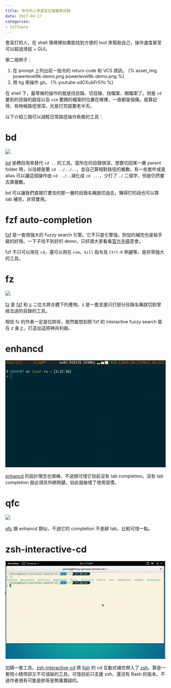 ```yaml
---
title: 命令列上快速定位檔案與目錄
date: 2017-04-17
categories:
- Software
---
```


會盲打的人，在 shell 環境裡如果能找到方便的 tool 來幫助自己，操作速度甚至可以超過滑鼠 + GUI。

舉二個例子：

1. 在 prompt 上列出前一指令的 return code 和 VCS 資訊。
    {% asset_img powerlevel9k-demo.png powerlevel9k-demo.png %}
2. 用 tig 來操作 git。
    {% youtube udCXubFr5Yo %}

<!-- more -->

在 shell 下，最常做的操作的就是找目錄、切目錄、找檔案、開檔案了。但是 `cd` 要到的目錄的路徑以及 `vim` 要開的檔案的位置在哪裡，一直都是個痛。就算記得，有時候路徑很深，光是打完就要老半天。

以下介紹三個可以減輕日常路徑操作負擔的工具：

# bd

![](https://raw.githubusercontent.com/Tarrasch/zsh-bd/master/animation.gif)

[bd](https://github.com/vigneshwaranr/bd) 是轉目用來替代 `cd ..` 的工具。當所在的目錄很深，想要切回某一層 parent folder 時，以往總是要 `cd ../../..`，並自己算相對路徑的層數。有一些套件或是 alias 可以讓這個操作由 `cd ../..`減化成 `cd ...`，少打了 `./` 二個字，但是仍然要去算層數。

bd 可以讓我們直接打要去的那一層的目錄名稱就切過去，懶得打的話也可以靠 tab 補完，非常實用。

# fzf auto-completion

[fzf](https://github.com/junegunn/fzf) 是一套很強大的 fuzzy search 引擎。它不只是引擎強，附加的補完也是殺手級的好用。一下子找不到好的 demo，只好請大家看看[官方手冊](https://github.com/junegunn/fzf#fuzzy-completion-for-bash-and-zsh)意會。

fzf 不只可以用在 `cd`，還可以用在 `vim`、`kill` 指令及 `Ctrl-R` 熱鍵等，是非常強大的工具。

# fz

![](https://raw.githubusercontent.com/changyuheng/fz/master/fz-demo.gif)

[fz](https://github.com/changyuheng/fz) 是 [fzf](https://github.com/junegunn/fzf) 和 [z](https://github.com/rupa/z) 二位大將合體下的產物。z 是一套支援只打部分目錄名稱就切到曾經去過的目錄的工具。

相信 fz 的作者一定是位帥哥，居然能想到把 fzf 的 interactive fuzzy search 裝在 z 身上，打造出這把神兵利器。

# enhancd

![](https://raw.githubusercontent.com/b4b4r07/screenshots/master/enhancd/demo.gif)

[enhancd](https://github.com/b4b4r07/enhancd) 的設計理念也很棒，不過很可惜它目前沒有 tab completion。沒有 tab completion 就必須另外綁熱鍵，如此就破壞了使用習慣。

# qfc

![](https://cloud.githubusercontent.com/assets/2557967/8640880/582cb8fe-28ff-11e5-9753-41464dda938e.gif)

[qfc](https://github.com/pindexis/qfc) 跟 enhancd 類似，不過它的 completion 不是綁 tab，比較可惜一點。

# zsh-interactive-cd

![](https://raw.githubusercontent.com/changyuheng/zsh-interactive-cd/master/demo.gif)

加碼一套工具。[zsh-interactive-cd](https://github.com/changyuheng/zsh-interactive-cd) 將 [fish](https://fishshell.com/) 的 cd 互動式補完帶入了 [zsh](http://www.zsh.org/)。算是一套短小精悍卻又不可或缺的工具，可惜目前只支援 zsh，還沒有 Bash 的版本。不過作者很有可能是帥哥是無庸置疑的。
